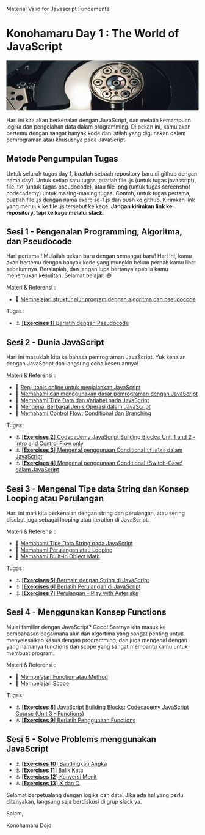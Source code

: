 Material Valid for Javascript Fundamental

# Konohamaru Day 1 : The World of JavaScript

![Header](assets/header-w2.jpg)

Hari ini kita akan berkenalan dengan JavaScript,
dan melatih kemampuan logika dan pengolahan data dalam programming. Di pekan ini, kamu akan bertemu dengan sangat banyak kode dan istilah yang digunakan dalam pemrograman atau khususnya pada JavaScript.

## Metode Pengumpulan Tugas

Untuk seluruh tugas day 1, buatlah sebuah repository baru di github dengan nama day1. Untuk setiap satu tugas, buatlah file .js (untuk tugas javascript), file .txt (untuk tugas pseudocode), atau file .png (untuk tugas screenshot codecademy) untuk masing-masing tugas. Contoh, untuk tugas pertama, buatlah file .js dengan nama exercise-1.js dan push ke github. Kirimkan link yang merujuk ke file .js tersebut ke kage. **Jangan kirimkan link ke repository, tapi ke kage melalui slack**.

## Sesi 1 - Pengenalan Programming, Algoritma, dan Pseudocode
Hari pertama ! Mulailah pekan baru dengan semangat baru! Hari ini, kamu akan bertemu dengan banyak kode yang mungkin belum pernah kamu lihat sebelumnya. Bersiaplah, dan jangan lupa bertanya apabila kamu menemukan kesulitan. Selamat belajar! :smile:

Materi & Referensi :
- :notebook_with_decorative_cover:
[Mempelajari struktur alur program dengan algoritma dan pseudocode](modules/algorithm-pseudocode.md)

Tugas :

- :anchor:
[[**Exercises 1**] Berlatih dengan Pseudocode](modules/challenge-main-pseudocode.md)

## Sesi 2 - Dunia JavaScript

Hari ini masuklah kita ke bahasa pemrograman JavaScript. Yuk kenalan dengan JavaScript dan langsung coba keseruannya!

Materi & Referensi :

- :wrench:
[Repl, tools online untuk menjalankan JavaScript](https://repl.it/languages/javascript)
- :notebook_with_decorative_cover:
[Memahami dan menggunakan dasar pemrograman dengan JavaScript](modules/js-first-time.md)
- :notebook_with_decorative_cover:
[Memahami Tipe Data dan Variabel pada JavaScript](modules/js-first-time.md#data-type)
- :notebook_with_decorative_cover:
[Mengenal Berbagai Jenis Operasi dalam JavaScript](modules/js-first-time.md#operator)
- :notebook_with_decorative_cover:
[Memahami Control Flow: Conditional dan Branching](modules/js-first-time.md#conditional)

Tugas :

- :anchor:
[[**Exercises 2**] Codecademy JavaScript Building Blocks: Unit 1 and 2 - Intro and Control Flow only](https://www.codecademy.com/learn/learn-javascript)
- :anchor:
[[**Exercises 3**] Mengenal penggunaan Conditional `if-else` dalam JavaScript](modules/anchor-menggunakan-if-else.md)
- :anchor:
[[**Exercises 4**] Mengenal penggunaan Conditional (Switch-Case) dalam JavaScript](modules/anchor-switch-case.md)

## Sesi 3 - Mengenal Tipe data String dan Konsep Looping atau Perulangan

Hari ini mari kita berkenalan dengan string dan perulangan, atau sering disebut juga sebagai looping atau iteration di JavaScript.

Materi & Referensi :
- :notebook_with_decorative_cover:
[Memahami Tipe Data String pada JavaScript](modules/js-string-reference.md)
- :notebook_with_decorative_cover:
[Memahami Perulangan atau Looping](modules/js-first-time.md#loopiteration)
- :notebook_with_decorative_cover:
[Memahami Built-in Object Math](modules/math-object-js.md)

Tugas :
- :anchor: [[**Exercises 5**] Bermain dengan String di JavaScript](modules/anchor-main-string.md)
- :anchor: [[**Exercises 6**] Berlatih Perulangan di JavaScript](modules/anchor-main-loop.md)
- :anchor: [[**Exercises 7**] Perulangan - Play with Asterisks](modules/anchor-main-loop-asterisks.md)

## Sesi 4 - Menggunakan Konsep Functions

Mulai familiar dengan JavaScript? Good! Saatnya kita masuk ke pembahasan bagaimana alur dan algortima yang sangat penting untuk menyelesaikan kasus dengan programming, dan juga mengenal dengan yang namanya functions dan scope yang sangat membantu kamu untuk membuat program.

Materi & Referensi :
- :notebook_with_decorative_cover:
[Mempelajari Function atau Method](modules/js-first-time.md#functionmethod)
- :notebook_with_decorative_cover:
[Mempelajari Scope](modules/js-scope.md)

Tugas :

- :anchor:
[[**Exercises 8**] JavaScript Building Blocks: Codecademy JavaScript Course (Unit 3 - Functions)](https://www.codecademy.com/learn/learn-javascript)
- :anchor:
[[**Exercises 9**] Berlatih Penggunaan Functions](modules/anchor-basic-function.md)

## Sesi 5 - Solve Problems menggunakan JavaScript

- :anchor:
[[**Exercises 10**] Bandingkan Angka](/modules/challenge-bandingkan-angka.md)
- :anchor:
[[**Exercises 11**] Balik Kata](/modules/challenge-balik-kata.md)
- :anchor:
[[**Exercises 12**] Konversi Menit](/modules/challenge-konversi-menit.md)
- :anchor:
[[**Exercises 13**] X dan O](/modules/challenge-x-dan-o.md)


Selamat berpetualang dengan logika dan data! Jika ada hal yang perlu ditanyakan, langsung saja berdiskusi di grup slack ya.

Salam,

Konohamaru Dojo
